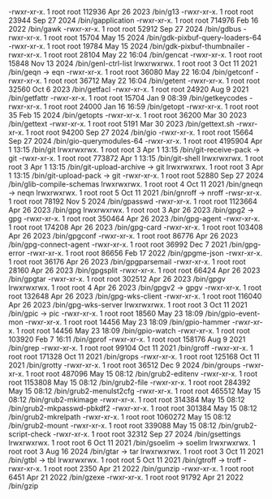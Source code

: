 -rwxr-xr-x. 1 root root  112936 Apr 26  2023 /bin/g13
-rwxr-xr-x. 1 root root   23944 Sep 27  2024 /bin/gapplication
-rwxr-xr-x. 1 root root  714976 Feb 16  2022 /bin/gawk
-rwxr-xr-x. 1 root root   52912 Sep 27  2024 /bin/gdbus
-rwxr-xr-x. 1 root root   15704 May 15  2024 /bin/gdk-pixbuf-query-loaders-64
-rwxr-xr-x. 1 root root   19784 May 15  2024 /bin/gdk-pixbuf-thumbnailer
-rwxr-xr-x. 1 root root   28104 May 22 16:04 /bin/gencat
-rwxr-xr-x. 1 root root   15848 Nov 13  2024 /bin/genl-ctrl-list
lrwxrwxrwx. 1 root root       3 Oct 11  2021 /bin/geqn -> eqn
-rwxr-xr-x. 1 root root   36080 May 22 16:04 /bin/getconf
-rwxr-xr-x. 1 root root   36712 May 22 16:04 /bin/getent
-rwxr-xr-x. 1 root root   32560 Oct  6  2023 /bin/getfacl
-rwxr-xr-x. 1 root root   24920 Aug  9  2021 /bin/getfattr
-rwxr-xr-x. 1 root root   15704 Jan  9 08:39 /bin/getkeycodes
-rwxr-xr-x. 1 root root   24000 Jan 16 16:59 /bin/getopt
-rwxr-xr-x. 1 root root      35 Feb 15  2024 /bin/getopts
-rwxr-xr-x. 1 root root   36200 Mar 30  2023 /bin/gettext
-rwxr-xr-x. 1 root root    5191 Mar 30  2023 /bin/gettext.sh
-rwxr-xr-x. 1 root root   94200 Sep 27  2024 /bin/gio
-rwxr-xr-x. 1 root root   15664 Sep 27  2024 /bin/gio-querymodules-64
-rwxr-xr-x. 1 root root 4195904 Apr  1 13:15 /bin/git
lrwxrwxrwx. 1 root root       3 Apr  1 13:15 /bin/git-receive-pack -> git
-rwxr-xr-x. 1 root root  773872 Apr  1 13:15 /bin/git-shell
lrwxrwxrwx. 1 root root       3 Apr  1 13:15 /bin/git-upload-archive -> git
lrwxrwxrwx. 1 root root       3 Apr  1 13:15 /bin/git-upload-pack -> git
-rwxr-xr-x. 1 root root   52880 Sep 27  2024 /bin/glib-compile-schemas
lrwxrwxrwx. 1 root root       4 Oct 11  2021 /bin/gneqn -> neqn
lrwxrwxrwx. 1 root root       5 Oct 11  2021 /bin/gnroff -> nroff
-rwsr-xr-x. 1 root root   78192 Nov  5  2024 /bin/gpasswd
-rwxr-xr-x. 1 root root 1123664 Apr 26  2023 /bin/gpg
lrwxrwxrwx. 1 root root       3 Apr 26  2023 /bin/gpg2 -> gpg
-rwxr-xr-x. 1 root root  350464 Apr 26  2023 /bin/gpg-agent
-rwxr-xr-x. 1 root root  174208 Apr 26  2023 /bin/gpg-card
-rwxr-xr-x. 1 root root  103408 Apr 26  2023 /bin/gpgconf
-rwxr-xr-x. 1 root root   86776 Apr 26  2023 /bin/gpg-connect-agent
-rwxr-xr-x. 1 root root   36992 Dec  7  2021 /bin/gpg-error
-rwxr-xr-x. 1 root root   86656 Feb 17  2022 /bin/gpgme-json
-rwxr-xr-x. 1 root root   36176 Apr 26  2023 /bin/gpgparsemail
-rwxr-xr-x. 1 root root   28160 Apr 26  2023 /bin/gpgsplit
-rwxr-xr-x. 1 root root   66424 Apr 26  2023 /bin/gpgtar
-rwxr-xr-x. 1 root root  302512 Apr 26  2023 /bin/gpgv
lrwxrwxrwx. 1 root root       4 Apr 26  2023 /bin/gpgv2 -> gpgv
-rwxr-xr-x. 1 root root  132648 Apr 26  2023 /bin/gpg-wks-client
-rwxr-xr-x. 1 root root  116040 Apr 26  2023 /bin/gpg-wks-server
lrwxrwxrwx. 1 root root       3 Oct 11  2021 /bin/gpic -> pic
-rwxr-xr-x. 1 root root   18560 May 23 18:09 /bin/gpio-event-mon
-rwxr-xr-x. 1 root root   14456 May 23 18:09 /bin/gpio-hammer
-rwxr-xr-x. 1 root root   14456 May 23 18:09 /bin/gpio-watch
-rwxr-xr-x. 1 root root  103920 Feb  7 16:11 /bin/gprof
-rwxr-xr-x. 1 root root  158176 Aug  9  2021 /bin/grep
-rwxr-xr-x. 1 root root   99104 Oct 11  2021 /bin/groff
-rwxr-xr-x. 1 root root  171328 Oct 11  2021 /bin/grops
-rwxr-xr-x. 1 root root  125168 Oct 11  2021 /bin/grotty
-rwxr-xr-x. 1 root root   36512 Dec  9  2024 /bin/groups
-rwxr-xr-x. 1 root root  487096 May 15 08:12 /bin/grub2-editenv
-rwxr-xr-x. 1 root root 1153808 May 15 08:12 /bin/grub2-file
-rwxr-xr-x. 1 root root  284392 May 15 08:12 /bin/grub2-menulst2cfg
-rwxr-xr-x. 1 root root  465512 May 15 08:12 /bin/grub2-mkimage
-rwxr-xr-x. 1 root root  314384 May 15 08:12 /bin/grub2-mkpasswd-pbkdf2
-rwxr-xr-x. 1 root root  301384 May 15 08:12 /bin/grub2-mkrelpath
-rwxr-xr-x. 1 root root 1060272 May 15 08:12 /bin/grub2-mount
-rwxr-xr-x. 1 root root  339088 May 15 08:12 /bin/grub2-script-check
-rwxr-xr-x. 1 root root   32312 Sep 27  2024 /bin/gsettings
lrwxrwxrwx. 1 root root       6 Oct 11  2021 /bin/gsoelim -> soelim
lrwxrwxrwx. 1 root root       3 Aug 16  2024 /bin/gtar -> tar
lrwxrwxrwx. 1 root root       3 Oct 11  2021 /bin/gtbl -> tbl
lrwxrwxrwx. 1 root root       5 Oct 11  2021 /bin/gtroff -> troff
-rwxr-xr-x. 1 root root    2350 Apr 21  2022 /bin/gunzip
-rwxr-xr-x. 1 root root    6451 Apr 21  2022 /bin/gzexe
-rwxr-xr-x. 1 root root   91792 Apr 21  2022 /bin/gzip
